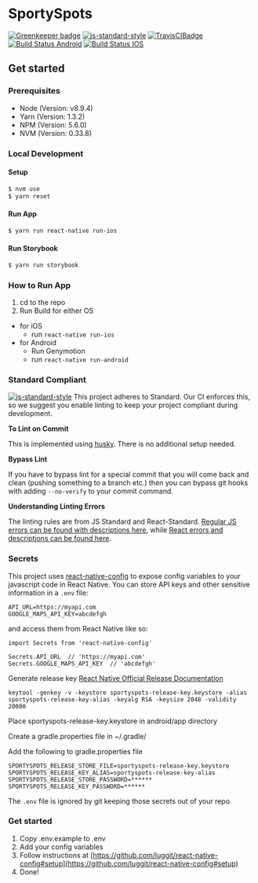 #  SportySpots

[![Greenkeeper badge](https://badges.greenkeeper.io/SportySpots/cruijff.svg)](https://greenkeeper.io/)
[![js-standard-style](https://img.shields.io/badge/code%20style-standard-brightgreen.svg?style=flat)](http://standardjs.com/)
[![TravisCIBadge](https://travis-ci.org/SportySpots/cruijff.svg?branch=master)](https://travis-ci.org/SportySpots/cruijff)
[![Build Status Android](https://build.appcenter.ms/v0.1/apps/faccffcd-1960-4ceb-82c9-e822fbb78a7f/branches/master/badge)](https://appcenter.ms)
[![Build Status IOS](https://build.appcenter.ms/v0.1/apps/2b00396c-deef-4523-8dad-d63201f4aa8b/branches/master/badge)](https://appcenter.ms)

## Get started

### Prerequisites
* Node (Version: v8.9.4)
* Yarn (Version: 1.3.2)
* NPM (Version: 5.6.0)
* NVM (Version: 0.33.8)

### Local Development

#### Setup
```bash
$ nvm use
$ yarn reset
```

#### Run App
```bash
$ yarn run react-native run-ios
```

#### Run Storybook
```bash
$ yarn run storybook
```


### How to Run App

1. cd to the repo
2. Run Build for either OS
  * for iOS
    * run `react-native run-ios`
  * for Android
    * Run Genymotion
    * run `react-native run-android`

### Standard Compliant

[![js-standard-style](https://cdn.rawgit.com/feross/standard/master/badge.svg)](https://github.com/feross/standard)
This project adheres to Standard.  Our CI enforces this, so we suggest you enable linting to keep your project compliant during development.

**To Lint on Commit**

This is implemented using [husky](https://github.com/typicode/husky). There is no additional setup needed.

**Bypass Lint**

If you have to bypass lint for a special commit that you will come back and clean (pushing something to a branch etc.) then you can bypass git hooks with adding `--no-verify` to your commit command.

**Understanding Linting Errors**

The linting rules are from JS Standard and React-Standard.  [Regular JS errors can be found with descriptions here](http://eslint.org/docs/rules/), while [React errors and descriptions can be found here](https://github.com/yannickcr/eslint-plugin-react).

### Secrets

This project uses [react-native-config](https://github.com/luggit/react-native-config) to expose config variables to your javascript code in React Native. You can store API keys
and other sensitive information in a `.env` file:

```
API_URL=https://myapi.com
GOOGLE_MAPS_API_KEY=abcdefgh
```

and access them from React Native like so:

```
import Secrets from 'react-native-config'

Secrets.API_URL  // 'https://myapi.com'
Secrets.GOOGLE_MAPS_API_KEY  // 'abcdefgh'
```

Generate release key
[React Native Official Release Documentation](http://facebook.github.io/react-native/docs/signed-apk-android.html#content)
```
keytool -genkey -v -keystore sportyspots-release-key.keystore -alias sportyspots-release-key-alias -keyalg RSA -keysize 2048 -validity 20000
```
Place sportyspots-release-key.keystore in android/app directory

Create a gradle.properties file in ~/.gradle/

Add the following to gradle.properties file
```
SPORTYSPOTS_RELEASE_STORE_FILE=sportyspots-release-key.keystore
SPORTYSPOTS_RELEASE_KEY_ALIAS=sportyspots-release-key-alias
SPORTYSPOTS_RELEASE_STORE_PASSWORD=******
SPORTYSPOTS_RELEASE_KEY_PASSWORD=******
```

The `.env` file is ignored by git keeping those secrets out of your repo.

### Get started
1. Copy .env.example to .env
2. Add your config variables
3. Follow instructions at [https://github.com/luggit/react-native-config#setup](https://github.com/luggit/react-native-config#setup)
4. Done!
